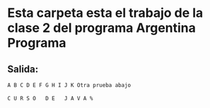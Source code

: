 # Esta carpeta esta el trabajo de la clase 2 del programa Argentina Programa

## Salida:

```bash
A B C D E F G H I J K Otra prueba abajo
 
C U R S O   D E   J A V A %                                                                                                   
```
